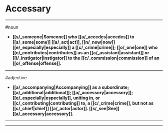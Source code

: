 # Accessary
---
#noun
- **[[s/_someone|Someone]] who [[a/_accedes|accedes]] to [[s/_some|some]] [[a/_act|act]], [[n/_now|now]] [[e/_especially|especially]] a [[c/_crime|crime]]; [[o/_one|one]] who [[c/_contributes|contributes]] as an [[a/_assistant|assistant]] or [[i/_instigator|instigator]] to the [[c/_commission|commission]] of an [[o/_offense|offense]].**
---
#adjective
- **[[a/_accompanying|Accompanying]] as a subordinate; [[a/_additional|additional]]; [[a/_accessory|accessory]]; [[e/_especially|especially]], uniting in, or [[c/_contributing|contributing]] to, a [[c/_crime|crime]], but not as [[c/_chief|chief]] [[a/_actor|actor]]. [[s/_see|See]] [[a/_accessory|accessory]].**
---
---
